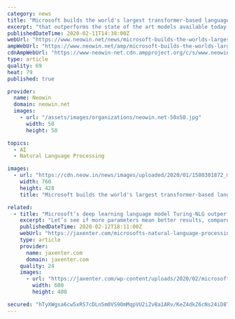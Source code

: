 ```yaml
---
category: news
title: "Microsoft builds the world's largest transformer-based language generation model"
excerpt: "that outperforms the state of the art models available today on many downstream natural language processing (NLP) applications. To train the model, researchers at Microsoft trained their model on an NVIDIA DGX-2 system housing multiple NVIDIA V100 GPUs that were interconnected with InfiniBand. The type of training data used was similar to the ..."
publishedDateTime: 2020-02-11T14:38:00Z
webUrl: "https://www.neowin.net/news/microsoft-builds-the-worlds-largest-transformer-based-language-generation-model"
ampWebUrl: "https://www.neowin.net/amp/microsoft-builds-the-worlds-largest-transformer-based-language-generation-model/"
cdnAmpWebUrl: "https://www-neowin-net.cdn.ampproject.org/c/s/www.neowin.net/amp/microsoft-builds-the-worlds-largest-transformer-based-language-generation-model/"
type: article
quality: 69
heat: 79
published: true

provider:
  name: Neowin
  domain: neowin.net
  images:
    - url: "/assets/images/organizations/neowin.net-50x50.jpg"
      width: 50
      height: 50

topics:
  - AI
  - Natural Language Processing

images:
  - url: "https://cdn.neow.in/news/images/uploaded/2020/01/1580301872_microsoft_2_story.jpg"
    width: 760
    height: 428
    title: "Microsoft builds the world's largest transformer-based language generation model"

related:
  - title: "Microsoft’s deep learning language model Turing-NLG outperforms GPT-2"
    excerpt: "Let’s see if more parameters mean better results, compared to OpenAI’s GPT-2 and NVIDIA’s Megatron-LM. Turing Natural Language Generation, short Turing-NLG, is a new deep learning language model developed by Microsoft. It was announced on the Microsoft Research Blog. The transformer-based model Turing-NLG can not only generate texts and ..."
    publishedDateTime: 2020-02-12T18:11:00Z
    webUrl: "https://jaxenter.com/microsofts-natural-language-processing-turing-nlg-168158.html"
    type: article
    provider:
      name: jaxenter.com
      domain: jaxenter.com
    quality: 24
    images:
      - url: "https://jaxenter.com/wp-content/uploads/2020/02/microsoft-turing-nlg.jpg"
        width: 600
        height: 400

secured: "hTyXWgsa6cw5xRS7cDLn5m0VS90mMqpVU2iZvBa1ARv/KeZ4dkZ6cNs24iD8TljA4cKr6+jRnuWmn4/RRoOO7cPVC/2U7uxBRMrOc1cCW3zruKztqgdm03IIAn73cFzIEKjqfCM+MBEWQiYW8SqVkqrIJrCmMTH+H92clQ9suq+VEaME5JNiwEUfeO2/dwUE2TqY9qqD3rOKw7FS+18yu0QxqifNZhCAf7jwxe4/q5VMhZEFaykgOs93VuQRCMcllmBrxowWsHzYbCzoRkFGDVcaofqFr1S5G4SxcVVrMV0VyhqQABJaEPPD6YutfL0dZHtc2ugDDVHlXKgLB78DFhgeDO/uls6NyDhYRG5758rbTDa6InJPY4AqSzYGJb1HeMSOU2Lx+hCMPQFdyP0xaFQ+/6tcN6Zldc9ilchSObwBU+baOEyM0mjkj+5ntGl1dcSEaHqzSlLgOYRQ1oRZJVEwqq6lfPfK0Y6xn1EVbS4=;HSthHm0MO5RkCHgKLTOnlg=="
---
```


